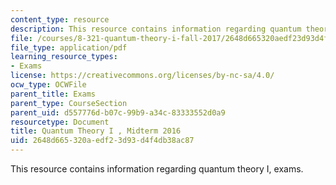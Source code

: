 ```yaml
---
content_type: resource
description: This resource contains information regarding quantum theory I, exams.
file: /courses/8-321-quantum-theory-i-fall-2017/2648d665320aedf23d93d4f4db38ac87_MIT8_321F17_Midterm_2016.pdf
file_type: application/pdf
learning_resource_types:
- Exams
license: https://creativecommons.org/licenses/by-nc-sa/4.0/
ocw_type: OCWFile
parent_title: Exams
parent_type: CourseSection
parent_uid: d557776d-b07c-99b9-a34c-83333552d0a9
resourcetype: Document
title: Quantum Theory I , Midterm 2016
uid: 2648d665-320a-edf2-3d93-d4f4db38ac87
---
```

This resource contains information regarding quantum theory I, exams.